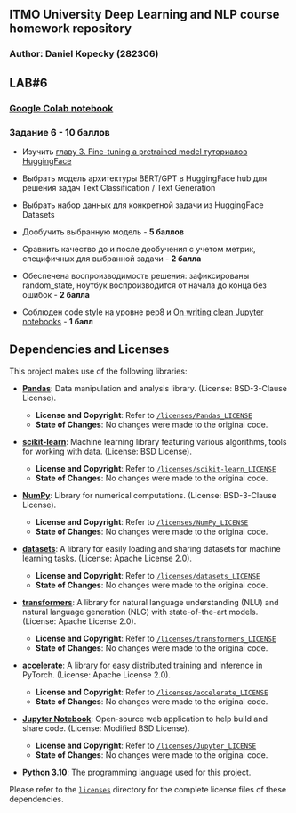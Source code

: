 ## ITMO University Deep Learning and NLP course homework repository
### Author: Daniel Kopecky (282306)

## LAB#6
### [Google Colab notebook](https://colab.research.google.com/drive/1LrzGyg3M9DA_liZqHuTeK-Zl5Hgwl7Wk?usp=sharing)
### Задание 6 - 10 баллов

- Изучить [главу 3. Fine-tuning a pretrained model туториалов HuggingFace](https://huggingface.co/learn/nlp-course/chapter3/1)
- Выбрать модель архитектуры BERT/GPT в HuggingFace hub для решения задач Text Classification / Text Generation
- Выбрать набор данных для конкретной задачи из HuggingFace Datasets
- Дообучить выбранную модель - **5 баллов**
- Сравнить качество до и после дообучения с учетом метрик, специфичных для выбранной задачи - **2 балла**
- Обеспечена воспроизводимость решения: зафиксированы random_state, ноутбук воспроизводится от начала до конца без ошибок - **2 балла**

- Соблюден code style на уровне pep8 и [On writing clean Jupyter notebooks](https://ploomber.io/blog/clean-nbs/)  - **1 балл**

## Dependencies and Licenses

This project makes use of the following libraries:

- **[Pandas](https://github.com/pandas-dev/pandas)**: Data manipulation and analysis library. (License: BSD-3-Clause License).
  - **License and Copyright**: Refer to [`/licenses/Pandas_LICENSE`](./licenses/Pandas_LICENSE)
  - **State of Changes**: No changes were made to the original code.

- **[scikit-learn](https://github.com/scikit-learn/scikit-learn)**: Machine learning library featuring various algorithms, tools for working with data. (License: BSD License).
  - **License and Copyright**: Refer to [`/licenses/scikit-learn_LICENSE`](./licenses/scikit-learn_LICENSE)
  - **State of Changes**: No changes were made to the original code.

- **[NumPy](https://github.com/numpy/numpy)**: Library for numerical computations. (License: BSD-3-Clause License).
  - **License and Copyright**: Refer to [`/licenses/NumPy_LICENSE`](./licenses/NumPy_LICENSE)
  - **State of Changes**: No changes were made to the original code.

- **[datasets](https://github.com/huggingface/datasets)**: A library for easily loading and sharing datasets for machine learning tasks. (License: Apache License 2.0).
  - **License and Copyright**: Refer to [`/licenses/datasets_LICENSE`](./licenses/datasets_LICENSE)
  - **State of Changes**: No changes were made to the original code.

- **[transformers](https://github.com/huggingface/transformers)**: A library for natural language understanding (NLU) and natural language generation (NLG) with state-of-the-art models. (License: Apache License 2.0).
  - **License and Copyright**: Refer to [`/licenses/transformers_LICENSE`](./licenses/transformers_LICENSE)
  - **State of Changes**: No changes were made to the original code.

- **[accelerate](https://github.com/huggingface/accelerate)**: A library for easy distributed training and inference in PyTorch. (License: Apache License 2.0).
  - **License and Copyright**: Refer to [`/licenses/accelerate_LICENSE`](./licenses/accelerate_LICENSE)
  - **State of Changes**: No changes were made to the original code.

- **[Jupyter Notebook](https://github.com/jupyter/notebook)**: Open-source web application to help build and share code. (License: Modified BSD License).
  - **License and Copyright**: Refer to [`/licenses/Jupyter_LICENSE`](./licenses/Jupyter_LICENSE)
  - **State of Changes**: No changes were made to the original code.

- **[Python 3.10](https://www.python.org/downloads/release/python-3100/)**: The programming language used for this project.

Please refer to the [`licenses`](./licenses) directory for the complete license files of these dependencies.
